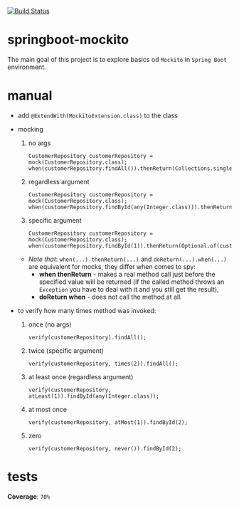 [![Build Status](https://travis-ci.com/mtumilowicz/springboot-mockito.svg?branch=master)](https://travis-ci.com/mtumilowicz/springboot-mockito)

# springboot-mockito
The main goal of this project is to explore basics od `Mockito` in `Spring Boot` environment.

# manual
* add `@ExtendWith(MockitoExtension.class)` to the class
* mocking
    1. no args
        ```
        CustomerRepository customerRepository = mock(CustomerRepository.class);
        when(customerRepository.findAll()).thenReturn(Collections.singletonList(customer1));
        ```
    
    1. regardless argument
        ```
        CustomerRepository customerRepository = mock(CustomerRepository.class);
        when(customerRepository.findById(any(Integer.class))).thenReturn(Optional.of(customer1));
        ```
    
    1. specific argument
        ```
        CustomerRepository customerRepository = mock(CustomerRepository.class);
        when(customerRepository.findById(1)).thenReturn(Optional.of(customer1));
        ```    
    
    * _Note that_:
        `when(...).thenReturn(...)` and `doReturn(...).when(...)`
        are equivalent for mocks, they differ when comes to spy:
        * **when thenReturn** - makes a real method call just before the specified value will 
        be returned (if the called method throws an `Exception` you have to deal with it and you
        still get the result),
        * **doReturn when** - does not call the method at all.
    
* to verify how many times method was invoked:

    1. once (no args)
        ```
        verify(customerRepository).findAll();
        ```
    
    1. twice (specific argument)
        ```
        verify(customerRepository, times(2)).findAll();
        ```
    
    1. at least once (regardless argument)
        ```
        verify(customerRepository, atLeast(1)).findById(any(Integer.class));
        ```
    
    1. at most once
        ```
        verify(customerRepository, atMost(1)).findById(2);
        ```
    
    1. zero
        ```
        verify(customerRepository, never()).findById(2);
        ```
    
# tests
**Coverage**: `70%`
